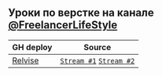 ## Уроки по верстке на канале [@FreelancerLifeStyle](https://www.youtube.com/@FreelancerLifeStyle)

| GH deploy | Source |
|-----------|--------|
| [Relvise](https://a1exfox.github.io/FreelancerLifeStyle/relvise/) | [`Stream #1`](https://www.youtube.com/watch?v=f-irDQwt1l4) [`Stream #2`](https://www.youtube.com/watch?v=0UUK4VDblXM) |
